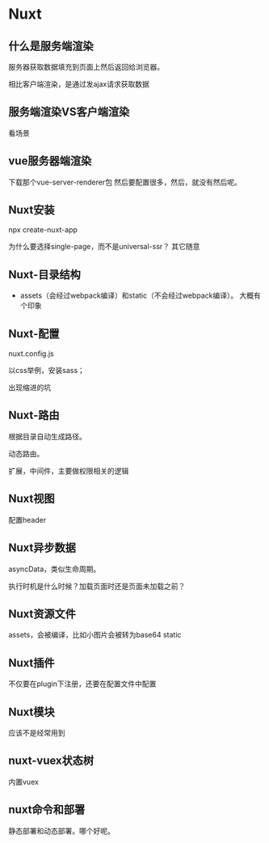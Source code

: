 # Nuxt

## 什么是服务端渲染
服务器获取数据填充到页面上然后返回给浏览器。

相比客户端渲染，是通过发ajax请求获取数据
## 服务端渲染VS客户端渲染
看场景
## vue服务器端渲染
下载那个vue-server-renderer包
然后要配置很多，然后，就没有然后呢。
## Nuxt安装
npx create-nuxt-app <name>

为什么要选择single-page，而不是universal-ssr？
其它随意

## Nuxt-目录结构
- assets（会经过webpack编译）和static（不会经过webpack编译）。
大概有个印象
## Nuxt-配置
nuxt.config.js

以css举例，安装sass；

出现缩进的坑

## Nuxt-路由
根据目录自动生成路径。

动态路由。

扩展，中间件，主要做权限相关的逻辑
## Nuxt视图
配置header

## Nuxt异步数据
asyncData，类似生命周期。

执行时机是什么时候？加载页面时还是页面未加载之前？
## Nuxt资源文件
assets，会被编译，比如小图片会被转为base64
static
## Nuxt插件
不仅要在plugin下注册，还要在配置文件中配置

## Nuxt模块
应该不是经常用到

## nuxt-vuex状态树
内置vuex

## nuxt命令和部署
静态部署和动态部署。哪个好呢。